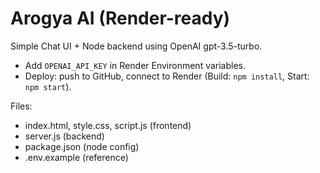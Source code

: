 # Arogya AI (Render-ready)

Simple Chat UI + Node backend using OpenAI gpt-3.5-turbo.
- Add `OPENAI_API_KEY` in Render Environment variables.
- Deploy: push to GitHub, connect to Render (Build: `npm install`, Start: `npm start`).

Files:
- index.html, style.css, script.js (frontend)
- server.js (backend)
- package.json (node config)
- .env.example (reference)
